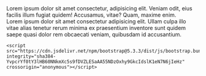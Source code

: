
<head>
    <meta charset="UTF-8">
    <meta name="viewport" content="width=device-width, initial-scale=1.0">
    <title>Document</title>
    <link href="https://cdn.jsdelivr.net/npm/bootstrap@5.3.3/dist/css/bootstrap.min.css" rel="stylesheet" integrity="sha384-QWTKZyjpPEjISv5WaRU9OFeRpok6YctnYmDr5pNlyT2bRjXh0JMhjY6hW+ALEwIH" crossorigin="anonymous">
    <link rel="stylesheet" href="style.css">
</head>
<body>
    <div class="container align-items-start">
        <div class="row sor  justify-content-center">
            <div class="col-12 col-md-4 box1 align-self-center mx-3">
                Lorem ipsum dolor sit amet consectetur, adipisicing elit. Veniam odit, eius facilis illum fugiat quidem! Accusamus, vitae? Quam, maxime enim. 
            </div>
            <div class="col-12 col-md-4 box2 align-self-center mx-3">
                Lorem ipsum dolor sit amet consectetur adipisicing elit. Ullam culpa illo vitae alias tenetur rerum minima ex praesentium inventore sunt quidem saepe quasi dolor rem obcaecati veniam, quibusdam id accusantium.
            </div>
            <!-- <div class="col-12 col-md-4 box3 align-self-center">
                Lorem ipsum dolor sit amet consectetur adipisicing elit. Sint dolorum animi repellat quidem magni. Velit voluptatem molestias sunt reprehenderit consequuntur omnis. Non explicabo ipsa perspiciatis consectetur vitae accusantium dolor veniam hic facere. Deserunt!
            </div> -->
        </div>
    </div>

    <script src="https://cdn.jsdelivr.net/npm/bootstrap@5.3.3/dist/js/bootstrap.bundle.min.js" integrity="sha384-YvpcrYf0tY3lHB60NNkmXc5s9fDVZLESaAA55NDzOxhy9GkcIdslK1eN7N6jIeHz" crossorigin="anonymous"></script>
</body>
